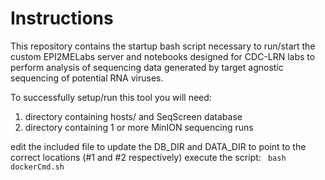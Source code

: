 # Instructions
This repository contains the startup bash script necessary to run/start the custom EPI2MELabs server and notebooks designed for CDC-LRN labs to perform analysis of sequencing data generated by target agnostic sequencing of potential RNA viruses.

To successfully setup/run this tool you will need:
1) directory containing hosts/ and SeqScreen database
2) directory containing 1 or more MinION sequencing runs

edit the included file to update the DB_DIR and DATA_DIR to point to the correct locations (#1 and #2 respectively)
execute the script:
` bash dockerCmd.sh`



